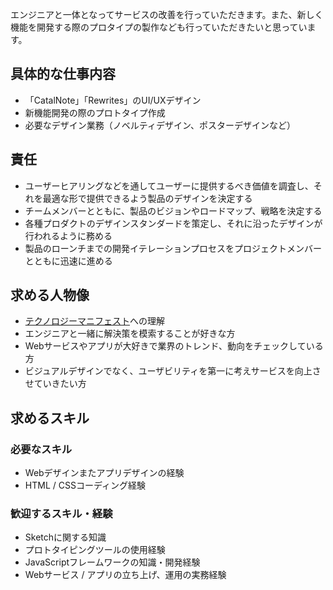 エンジニアと一体となってサービスの改善を行っていただきます。また、新しく機能を開発する際のプロタイプの製作なども行っていただきたいと思っています。

## 具体的な仕事内容 
- 「CatalNote」「Rewrites」のUI/UXデザイン 
- 新機能開発の際のプロトタイプ作成 
- 必要なデザイン業務（ノベルティデザイン、ポスターデザインなど）

## 責任
- ユーザーヒアリングなどを通してユーザーに提供するべき価値を調査し、それを最適な形で提供できるよう製品のデザインを決定する
- チームメンバーとともに、製品のビジョンやロードマップ、戦略を決定する
- 各種プロダクトのデザインスタンダードを策定し、それに沿ったデザインが行われるように務める
- 製品のローンチまでの開発イテレーションプロセスをプロジェクトメンバーとともに迅速に進める

## 求める人物像 
- [テクノロジーマニフェスト](https://github.com/Catal/manifesto/blob/master/README.md)への理解
- エンジニアと一緒に解決策を模索することが好きな方 
- Webサービスやアプリが大好きで業界のトレンド、動向をチェックしている方 
- ビジュアルデザインでなく、ユーザビリティを第一に考えサービスを向上させていきたい方

## 求めるスキル 

### 必要なスキル 
- Webデザインまたアプリデザインの経験 
- HTML / CSSコーディング経験

### 歓迎するスキル・経験 
- Sketchに関する知識
- プロトタイピングツールの使用経験 
- JavaScriptフレームワークの知識・開発経験 
- Webサービス / アプリの立ち上げ、運用の実務経験
